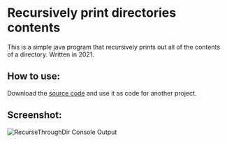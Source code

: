# Recursively print directories contents
This is a simple java program that recursively prints out all of the contents of a directory. Written in 2021.

## How to use:
Download the [source code](https://github.com/Austin-Daigle/recursively-print-directories-contents/blob/main/RecurseThroughDir.java) and use it as code for another project.

## Screenshot:

![RecurseThroughDir Console Output](https://user-images.githubusercontent.com/100094056/193491127-90dc68c2-61db-408e-bb0a-23c7e518e65c.PNG)
